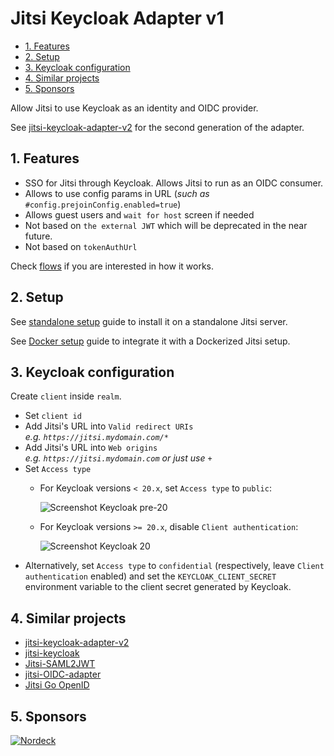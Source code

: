 # Jitsi Keycloak Adapter v1

- [1. Features](#1-features)
- [2. Setup](#2-setup)
- [3. Keycloak configuration](#3-keycloak-configuration)
- [4. Similar projects](#4-similar-projects)
- [5. Sponsors](#5-sponsors)

Allow Jitsi to use Keycloak as an identity and OIDC provider.

See
[jitsi-keycloak-adapter-v2](https://github.com/nordeck/jitsi-keycloak-adapter-2)
for the second generation of the adapter.

## 1. Features

- SSO for Jitsi through Keycloak. Allows Jitsi to run as an OIDC consumer.
- Allows to use config params in URL (_such as_
  `#config.prejoinConfig.enabled=true`)
- Allows guest users and `wait for host` screen if needed
- Not based on `the external JWT` which will be deprecated in the near future.
- Not based on `tokenAuthUrl`

Check [flows](./docs/flows.txt) if you are interested in how it works.

## 2. Setup

See [standalone setup](./docs/setup-standalone.md) guide to install it on a
standalone Jitsi server.

See [Docker setup](./docs/setup-docker.md) guide to integrate it with a
Dockerized Jitsi setup.

## 3. Keycloak configuration

Create `client` inside `realm`.

- Set `client id`
- Add Jitsi's URL into `Valid redirect URIs`\
  _e.g. `https://jitsi.mydomain.com/*`_
- Add Jitsi's URL into `Web origins`\
  _e.g. `https://jitsi.mydomain.com` or just use `+`_
- Set `Access type`
  - For Keycloak versions `< 20.x`, set `Access type` to `public`:

    ![Screenshot Keycloak pre-20](docs/images/keycloak-pre-20.png)

  - For Keycloak versions `>= 20.x`, disable `Client authentication`:

    ![Screenshot Keycloak 20](docs/images/keycloak-20.png)
- Alternatively, set `Access type` to `confidential` (respectively, leave
  `Client authentication` enabled) and set the `KEYCLOAK_CLIENT_SECRET`
  environment variable to the client secret generated by Keycloak.

## 4. Similar projects

- [jitsi-keycloak-adapter-v2](https://github.com/nordeck/jitsi-keycloak-adapter-v2)
- [jitsi-keycloak](https://github.com/D3473R/jitsi-keycloak)
- [Jitsi-SAML2JWT](https://github.com/Renater/Jitsi-SAML2JWT)
- [jitsi-OIDC-adapter](https://github.com/aadpM2hhdixoJm3u/jitsi-OIDC-adapter)
- [Jitsi Go OpenID](https://github.com/mod242/jitsi-go-openid)

## 5. Sponsors

[![Nordeck](docs/images/nordeck.png)](https://nordeck.net/)
